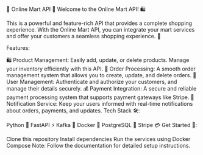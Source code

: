 🛒 Online Mart API 🛒
Welcome to the Online Mart API! 🛍️

This is a powerful and feature-rich API that provides a complete shopping experience. With the Online Mart API, you can integrate your mart services and offer your customers a seamless shopping experience. 🎯

Features:

🛍️ Product Management: Easily add, update, or delete products. Manage your inventory efficiently with this API.
🧾 Order Processing: A smooth order management system that allows you to create, update, and delete orders.
👥 User Management: Authenticate and authorize your customers, and manage their details securely.
💰 Payment Integration: A secure and reliable payment processing system that supports payment gateways like Stripe.
🔔 Notification Service: Keep your users informed with real-time notifications about orders, payments, and updates.
Tech Stack 🛠️:

Python 🐍
FastAPI ⚡
Kafka 🐘
Docker 🐳
PostgreSQL 🐘
Stripe 💳
Get Started 🚀:

Clone this repository
Install dependencies
Run the services using Docker Compose
Note: Follow the documentation for detailed setup instructions.